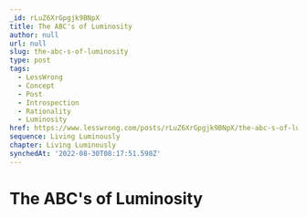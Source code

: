 ```yaml
---
_id: rLuZ6XrGpgjk9BNpX
title: The ABC's of Luminosity
author: null
url: null
slug: the-abc-s-of-luminosity
type: post
tags:
  - LessWrong
  - Concept
  - Post
  - Introspection
  - Rationality
  - Luminosity
href: https://www.lesswrong.com/posts/rLuZ6XrGpgjk9BNpX/the-abc-s-of-luminosity
sequence: Living Luminously
chapter: Living Luminously
synchedAt: '2022-08-30T08:17:51.598Z'
---
```

# The ABC's of Luminosity

